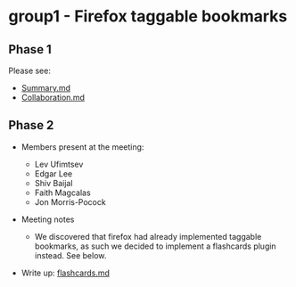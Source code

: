 # group1 - Firefox taggable bookmarks 

## Phase 1  
Please see:  

- [Summary.md](Summary.md)
- [Collaboration.md](Collaboration.md)

## Phase 2 
- Members present at the meeting: 
	- Lev Ufimtsev
	- Edgar Lee
	- Shiv Baijal
	- Faith Magcalas
	- Jon Morris-Pocock

- Meeting notes
	- We discovered that firefox had already implemented taggable bookmarks, as such we decided to implement a flashcards plugin instead. See below.

- Write up: [flashcards.md](flashcards.md)
